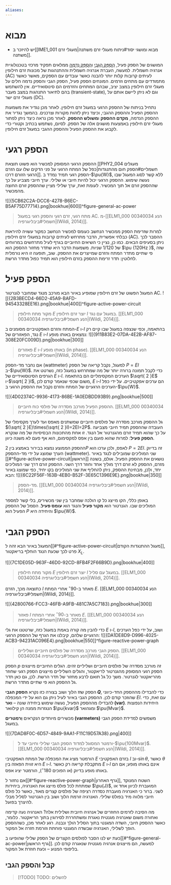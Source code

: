 ```yaml
---
aliases:
---
```

# מבוא
- יש להיזכר ב[[IME1_001 מבוא ומושגי יסוד#ניתוח מעגלי זרם משתנה|מעגלי זרם משתנה]].

המושגים של הספק פעיל, [הֶסְפֵּק הֶגֵּבִי](https://terms.hebrew-academy.org.il/munnah/2547_1) ו[הֶסְפֵּק נִדְמֶה](https://terms.hebrew-academy.org.il/munnah/2548_1) ממלאים תפקיד מרכזי בטכנולוגיית אנרגיה חשמלית. למעשה, העברת אנרגיה חשמלית וההתנהגות של מכונות זרם חילופין (AC) לעיתים קרובות קלות יותר להבנה כאשר עובדים עם הספקים, מאשר כאשר מתמודדים עם מתחים וזרמים.
המונחים הספק פעיל, הספק הגבי והספק נדמה חלים על מעגלי זרם חילופין במצב יציב, שבהם המתחים והזרמים הם סינוסואידיים. אין להשתמש בהם לתיאור התנהגות במצב מעבר (transient-state), וגם לא ניתן ליישם אותם על מעגלי זרם ישר (DC).

נתחיל בניתוח של ההספק הרגעי במעגל זרם חילופין. לאחר מכן נגדיר את משמעות ההספק הפעיל וההספק ההגבי, וכיצד ניתן לזהות מקורות וצרכנים. בהמשך נגדיר את ההספק הנדמה, **מקדם ההספק** ו**משולש ההספק**. לאחר מכן נראה כיצד ניתן לפתור מעגלי זרם חילופין באמצעות מושגים אלה של הספק. לסיום, נשתמש בכתיב וקטורי כדי לקבוע את ההספק הפעיל וההספק ההגבי במעגל זרם חילופין.

# הספק רגעי
ההספק הרגעי המסופק למכשיר הוא פשוט תוצאת [[PHY2_004 מעגלים חשמליים#הספק חום מהתנגדות|כפל של המתח הרגעי על פני הדקים שלו עם הזרם הרגעי הזורם דרכו]]. הספק רגעי תמיד נמדד ב-$\pu{W}$, ללא קשר לסוג המעגל שבו נעשה שימוש. ההספק הרגעי יכול להיות חיובי או שלילי. ערך חיובי מצביע על כך שההספק זורם אל תוך המכשיר. לעומת זאת, ערך שלילי מציין שההספק זורם החוצה מהמכשיר.

![[{5CB62C2A-DCC6-4278-B6EC-B5AF75D77714}.png|bookhue|600]]^figure-general-ac-power
>מתח רגעי, זרם רגעי והספק רגעי במעגל AC. מ-[[ELM1_000 00340034 הנע חשמלי#ביבליוגרפיה|(Wildi, 2014)]].

למרות שזרימת הספק ממכשיר הנחשב כעומס למכשיר הנחשב כמקור עשויה להיראות כבלתי אפשרית, הדבר מתרחש לעיתים קרובות במעגלי זרם חילופין (AC). ההסבר לכך ניתן בסעיפים הבאים. כמו כן, נציין כי השיאים החיוביים בגרף לעיל מתרחשים במרווחים של $1/120$ שניות. משמעות הדבר היא שתדר מחזור ההספק הוא $\pu {120Hz }$, שזה פי שתיים מתדר המתח והזרם שמייצרים את ההספק. שוב, תופעה זו היא נורמלית לחלוטין: תדר זרימת ההספק בזרם חילופין הוא תמיד כפול מתדר הרשת.

# הספק פעיל
המעגל הפשוט של זרם חילופין שמופיע באיור הבא מורכב מנגד שמחובר לגנרטור AC.
![[{2B3BECD4-66D2-45A9-BAFD-94543328EE16}.png|bookhue|400]]^figure-active-power-circuit
>מקור מתח חילופין $E$ יוצר זרם חילופין $I$ במעגל עם נגד. [[ELM1_000 00340034 הנע חשמלי#ביבליוגרפיה|(Wildi, 2014)]].

המתח והזרם האפקטיביים מסומנים ב-$E$ ו-$I$ בהתאמה, וכפי שנצפה במעגל שבו קיים רק נגד, הפאזורים של $E$ ו-$I$ נמצאים באותו מופע:
![[{911B83E2-07DA-4E2B-AF87-308E20FC009D}.png|bookhue|300]]
>פאזורים $E$ ו-$I$ באותו מופע (in phase). [[ELM1_000 00340034 הנע חשמלי#ביבליוגרפיה|(Wildi, 2014)]].

אם נחבר מד-הספק (wattmeter) למעגל, נקבל קריאה של הספק $P=EI$ ב-$\pu{W}$.
כדי לקבל תמונה ברורה יותר של מה שמתרחש במעגל כזה, נשרטט את הגרפים הסינוסואידיים של $E$ ו-$I$. הערכים המקסימליים הם בהתאמה $\sqrt{ 2 }E$ ו-$\sqrt{ 2 }I$, משום שכפי שנאמר קודם לכן, $E$ ו-$I$ הם ערכים *אפקטיביים*. על ידי כפל הערכים הרגעיים של המתח והזרם נקבל את ההספק הרגעי ב-$\pu{W}$.

![[{4D02374C-9936-4173-86BE-1A0EDBDD93B9}.png|bookhue|500]]
>ההספק הפעיל מורכב מסדרה של פולסי כוח חיוביים. [[ELM1_000 00340034 הנע חשמלי#ביבליוגרפיה|(Wildi, 2014)]].

גל ההספק מורכב מסדרה של פולסים חיוביים שמשתנים מאפס ועד לערך מקסימלי של $(\sqrt{ 2 }E)\times(\sqrt{ 2 }I)=2EI=2P$. העובדה שההספק תמיד חיובי מצביעה על כך שהוא תמיד זורם מהגנרטור אל הנגד. זו אחת מהתכונות הבסיסיות של מה שנקרא **הספק פעיל**: למרות שהוא פועם בין אפס למקסימום, הוא אף פעם לא משנה כיוון.

ההספק הממוצע נמצא בבירור באמצע בין $2P$ לאפס, ולכן ערכו הוא $P=2EI$. זה בדיוק הערך שמוצג על ידי מד-ההספק (wattmeter). שני המוליכים שמובילים לנגד באיור [[#^figure-active-power-circuit|הראשון]] נושאים את ההספק הפעיל. אולם, בשונה מזרם, ההספק לא זורם דרך מוליך אחד וחוזר דרך השני. ההספק זורם דרך שני המוליכים יחד, ולכן, מבחינת ההספק, ניתן להחליף את שני המוליכים בקו יחיד, כפי שמוצג באיור הבא:
![[{6C22F56F-163B-4EB0-B52F-3E65C1396E9E}.png|bookhue|350]]
>מד-הספק. [[ELM1_000 00340034 הנע חשמלי#ביבליוגרפיה|(Wildi, 2014)]].

באופן כללי, הקו מייצג כל קו הולכה שמחבר בין שני מכשירים, בלי קשר למספר המוליכים שבו. הגנרטור הוא **מקור פעיל** והנגד הוא **עומס פעיל**. הסמל של ההספק הפעיל הוא $P$ והיחידה היא $\pu{W}$.

# הספק הגבי
המעגל באיור הבא זהה ל[[#^figure-active-power-circuit|מעגל ההתנגדות הקודם]], פרט לכך שכעת הנגד הוחלף בריאקטור ${X}_{L}$​.

![[{7C1DE05D-963F-46D0-92CD-8FB4F2F66B9D}.png|bookhue|400]]
>מקור מתח חילופין $E$ יוצר זרם חילופין $I$ במעגל עם סליל. [[ELM1_000 00340034 הנע חשמלי#ביבליוגרפיה|(Wildi, 2014)]].

כתוצאה מכך, הזרם $I$ מאחר ב-$90^{\circ}$ אחרי המתח $E$. [[ELM1_000 00340034 הנע חשמלי#ביבליוגרפיה|(Wildi, 2014)]].

![[{42800766-FCC3-46FB-A9FB-481C7A5C7183}.png|bookhue|300]]
>פאזור $I$ מאחר ב-$90^{\circ}$ אחרי המתח $E$. [[ELM1_000 00340034 הנע חשמלי#ביבליוגרפיה|(Wildi, 2014)]].

כדי להבין מה קורה באמת במעגל כזה, שרטטנו את גלי $E$ ו-$I$, ושוב, על ידי כפל הערכים הרגעיים שלהם, קיבלנו את הגרף של ההספק הרגעי:
![[{DA1DE8D9-D996-4025-ACB3-94231AC096E4}.png|bookhue|550]]^figure-reactive-power-graph
>הספק הגבי מורכב מסדרה של פולסים חיוביים ושליליים. [[ELM1_000 00340034 הנע חשמלי#ביבליוגרפיה|(Wildi, 2014)]].

הספק $p$ זה מורכב מסדרה של פולסים חיוביים ושליליים זהים. הגלים החיוביים מייצגים הספק רגעי המסופק מהגנרטור לריאקטור, והגלים השליליים מייצגים הספק רגעי שחוזר מהריאקטור לגנרטור. משך כל גל תואם לרבע מחזור של תדר הרשת. לכן, גם כאן תדר גל ההספק הוא פי שתיים מתדר הרשת.

הספק שזז הלוך ושוב בצורה כזו נקרא **הספק הגבי $Q$**, כדי להבדילו מההספק החד-כיווני שהוזכר קודם לכן. ההספק הגבי באיור לעיל ניתן גם הוא על ידי המכפלה $EI$. עם זאת, כדי להבדילו מההספק הפעיל, נעשה שימוש ביחידה שונה – **ואר (var)**. היחידות הנפוצות הנגזרות ממנה הן קילוואר $\pu{kvar}$ ומגהואר $\pu{Mvar}$.

מכשירים מיוחדים הנקראים **וַרמטרים (varmeters)** משמשים למדידת הספק הגבי במעגל.

![[{7DAD8F0C-6D57-4849-9AA1-F11C19D57A38}.png|400]]
>ורמטר המסוגל למדוד הספק הגבי שלילי וחיובי עד ל-$\pu{100Mvar}$. [[ELM1_000 00340034 הנע חשמלי#ביבליוגרפיה|(Wildi, 2014)]].

הורמטר מציג את המכפלה של המתח האפקטיבי $E$ בזרם האפקטיבי $I$ וב-$\sin\theta$, כאשר $\theta$ היא זווית הפאזה בין $E$ ו-$I$. מתקבלת קריאה רק כאשר $E$ ו-$I$ אינם באותו מופע; אם הם באותו מופע בדיוק (או הפוכים $180^{\circ}$), הורמטר יציג אפס.

אם נחזור ל[[#^figure-reactive-power-graph|גרף האחרון]], השטח המנוקד שמתחת לכל פולס מייצג את האנרגיה, ביחידות $\pu{J}$, המועברת לכיוון אחד או לשני. ברור כי האנרגיה מועברת כסדרה רציפה של פולסים קצרים מאוד, כאשר כל פולס חיובי מלווה מיד בפולס שלילי. האנרגיה זורמת הלוך ושוב בין הגנרטור לסליל מבלי להיצרך בפועל.

מה הסיבה לזרמים החוזרים של אנרגיה חיובית ושלילית אלה? האנרגיה נעה קדימה ואחורה משום שאנרגיה מגנטית נאגרת ומשתחררת לסירוגין בתוך הריאקטור. כלומר, כאשר ההספק חיובי, השדה המגנטי בתוך הסליל הולך ונבנה. רגע לאחר מכן, כשההספק הופך לשלילי, האנרגיה שבשדה המגנטי פוחתת וזורמת חזרה אל המקור.

כעת יש לנו הסבר לפולסים הקצרים של הספק שלילי שהופיעו ב[[#^figure-general-ac-power|גרף הראשון]]. למעשה, הם מייצגים אנרגיה מגנטית שנאגרה קודם לכן בליפופי המנוע – וכעת חוזרת אל המקור.

## קבל והספק הגבי
>[!TODO] TODO: להשלים